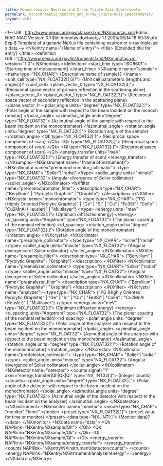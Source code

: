 ```yaml
---
title: Monochromatic Neutron and X-ray Triple-Axis Spectrometer
permalink: Monochromatic_Neutron_and_X-ray_Triple-Axis_Spectrometer/
layout: wiki
---
```


&lt;!-- URL: http://www.nexus.anl.gov/classes/xml/NXmonotas.xml Editor:
NIAC NIAC Version: 0.1 $Id: monotas.docbook,v 1.1 2005/06/14 16:50:35
pfp Exp $ Template of a generic NeXus file containing neutron or x-ray
triple-axi s data.--&gt; &lt;NXentry name="{Name of entry}"&gt;
&lt;title&gt; {Extended title for entry} &lt;/title&gt; &lt;definition
URL="http://www.nexus.anl.gov/instruments/xml/NXmonotas.xml"
version="1.0"&gt; NXmonotas &lt;/definition&gt; &lt;start\_time
type="ISO8601"&gt; {Starting time of measurement} &lt;/start\_time&gt;
&lt;NXsample name="sample"&gt; &lt;name type="NX\_CHAR"&gt; {Descriptive
name of sample}? &lt;/name&gt; &lt;unit\_cell
type="NX\_FLOAT32\[1,6\])"&gt; {Unit cell parameters (lengths and
angles)}? &lt;/unit\_cell&gt; &lt;plane\_vector\_0
type="NX\_FLOAT32\[3\]"&gt; {Reciprocal space vector of primary
reflection in the scattering plane} &lt;/plane\_vector\_0&gt;
&lt;plane\_vector\_1 type="NX\_FLOAT32\[3\]"&gt; {Reciprocal space
vector of secondary reflection in the scattering plane}
&lt;/plane\_vector\_1&gt; &lt;polar\_angle units="degree"
type="NX\_FLOAT32\[:\]"&gt; {Polar angle of the sample with respect to
the beam incident on the monoch romator} &lt;/polar\_angle&gt;
&lt;azimuthal\_angle units="degree" type="NX\_FLOAT32"&gt; {Azimuthal
angle of the sample with respect to the beam incident on the
monochromator} &lt;/azimuthal\_angle&gt; &lt;rotation\_angle
units="degree" type="NX\_FLOAT32\[:\]"&gt; {Rotation angle of the
sample} &lt;/rotation\_angle&gt; &lt;Qh type="NX\_FLOAT32\[:\]"&gt;
{Reciprocal space component of scan} &lt;/Qh&gt; &lt;Qk
type="NX\_FLOAT32\[:\]"&gt; {Reciprocal space component of scan}
&lt;/Qk&gt; &lt;Ql type="NX\_FLOAT32\[:\]"&gt; {Reciprocal space
component of scan} &lt;/Ql&gt; &lt;energy\_transfer units="meV"
type="NX\_FLOAT32\[:\]"&gt; {Energy transfer of scan}
&lt;/energy\_transfer&gt; &lt;/NXsample&gt; &lt;NXinstrument name="{Name
of instrument}"&gt; &lt;NXcollimator
name="premonochromator\_collimator"&gt; &lt;type type="NX\_CHAR"&gt;
"Soller"|"radial" &lt;/type&gt; &lt;soller\_angle units="minute"
type="NX\_FLOAT32"&gt; {Angular divergence of Soller collimator}
&lt;/soller\_angle&gt; &lt;/NXcollimator&gt; &lt;NXfilter
name="premonochromator\_filter"&gt; &lt;description type="NX\_CHAR"&gt;
{"Beryllium" | "Pyrolytic Graphite" | "Graphite"} &lt;/description&gt;
&lt;/NXfilter&gt; &lt;NXcrystal name="monochromator"&gt; &lt;type
type="NX\_CHAR"&gt; {"PG (Highly Oriented Pyrolytic Graphite)" | "Ge" |
"Si" | "Cu" | "Fe3Si" | "CoFe" | "Cu2MnAl (Heusler)" | "Multilayer"}
&lt;/type&gt; &lt;energy units="meV" type="NX\_FLOAT32\[:\]"&gt;
{Optimum diffracted energy} &lt;/energy&gt; &lt;d\_spacing
units="Angstrom" type="NX\_FLOAT32"&gt; {The planar spacing of the
nominal reflection} &lt;/d\_spacing&gt; &lt;rotation\_angle
units="degree" type="NX\_FLOAT32\[:\]"&gt; {Rotation angle of the
monochromator} &lt;/rotation\_angle&gt; &lt;/NXcrystal&gt;
&lt;NXcollimator name="presample\_collimator"&gt; &lt;type
type="NX\_CHAR"&gt; "Soller"|"radial" &lt;/type&gt; &lt;soller\_angle
units="minute" type="NX\_FLOAT32"&gt; {Angular divergence of Soller
collimator} &lt;/soller\_angle&gt; &lt;/NXcollimator&gt; &lt;NXfilter
name="presample\_filter"&gt; &lt;description type="NX\_CHAR"&gt;
{"Beryllium" | "Pyrolytic Graphite" | "Graphite"} &lt;/description&gt;
&lt;/NXfilter&gt; &lt;NXcollimator name="preanalyzer\_collimator"&gt;
&lt;type type="NX\_CHAR"&gt; "Soller"|"radial" &lt;/type&gt;
&lt;soller\_angle units="minute" type="NX\_FLOAT32"&gt; {Angular
divergence of Soller collimator} &lt;/soller\_angle&gt;
&lt;/NXcollimator&gt; &lt;NXfilter name="preanalyzer\_filter"&gt;
&lt;description type="NX\_CHAR"&gt; {"Beryllium" | "Pyrolytic Graphite"
| "Graphite"} &lt;/description&gt; &lt;/NXfilter&gt; &lt;NXcrystal
name="analyzer"&gt; &lt;type type="NX\_CHAR"&gt; {"PG (Highly Oriented
Pyrolytic Graphite)" | "Ge" | "Si" | "Cu" | "Fe3Si" | "CoFe" | "Cu2MnAl
(Heusler)" | "Multilayer"} &lt;/type&gt; &lt;energy units="meV"
type="NX\_FLOAT32\[:\]"&gt; {Optimum diffracted energy} &lt;/energy&gt;
&lt;d\_spacing units="Angstrom" type="NX\_FLOAT32"&gt; {The planar
spacing of the nominal reflection} &lt;/d\_spacing&gt; &lt;polar\_angle
units="degree" type="NX\_FLOAT32\[:\]"&gt; {Polar angle of the analyzer
with respect to the beam incident on the monochromator}
&lt;/polar\_angle&gt; &lt;azimuthal\_angle units="degree"
type="NX\_FLOAT32"&gt; {Azimuthal angle of the analyzer with respect to
the beam incident on the monochromator} &lt;/azimuthal\_angle&gt;
&lt;rotation\_angle units="degree" type="NX\_FLOAT32\[:\]"&gt; {Rotation
angle of the monochromator} &lt;/rotation\_angle&gt; &lt;/NXcrystal&gt;
&lt;NXcollimator name="predetector\_collimator"&gt; &lt;type
type="NX\_CHAR"&gt; "Soller"|"radial" &lt;/type&gt; &lt;soller\_angle
units="minute" type="NX\_FLOAT32"&gt; {Angular divergence of Soller
collimator} &lt;/soller\_angle&gt; &lt;/NXcollimator&gt; &lt;NXdetector
name="detector"&gt; &lt;counts signal="1"
axes="energy\_transfer|Qh|Qk|Ql" type="NX\_INT32\[:\]"&gt; {Integer
counts} &lt;/counts&gt; &lt;polar\_angle units="degree"
type="NX\_FLOAT32\[:\]"&gt; {Polar angle of the detector with respect to
the beam incident on the monochromator} &lt;/polar\_angle&gt;
&lt;azimuthal\_angle units="degree" type="NX\_FLOAT32"&gt; {Azimuthal
angle of the detector with respect to the beam incident on the analyzer}
&lt;/azimuthal\_angle&gt; &lt;/NXdetector&gt; &lt;/NXinstrument&gt;
&lt;NXmonitor name="monitor"&gt; &lt;mode type="NX\_CHAR"&gt;
"monitor"|"timer" &lt;/mode&gt; &lt;preset type="NX\_FLOAT32\[1\]"&gt;
{preset value for time or monitor} &lt;/preset&gt; &lt;data
type="NX\_INT\[:\]"&gt; {Monitor data}? &lt;/data&gt; &lt;/NXmonitor&gt;
&lt;NXdata name="data"&gt; &lt;Qh NAPIlink="NXentry/NXsample/Qh"&gt;
&lt;/Qh&gt; &lt;Qk NAPIlink="NXentry/NXsample/Qk"&gt; &lt;/Qk&gt; &lt;Ql
NAPIlink="NXentry/NXsample/Ql"&gt; &lt;/Ql&gt; &lt;energy\_transfer
NAPIlink="NXentry/NXsample/energy\_transfer"&gt;
&lt;/energy\_transfer&gt; &lt;counts
NAPIlink="NXentry/NXinstrument/detector/counts"&gt; &lt;/counts&gt;
&lt;energy NAPIlink="NXentry/NXinstrument/analyzer/energy"&gt;
&lt;/energy&gt; &lt;/NXdata&gt; &lt;/NXentry&gt;
